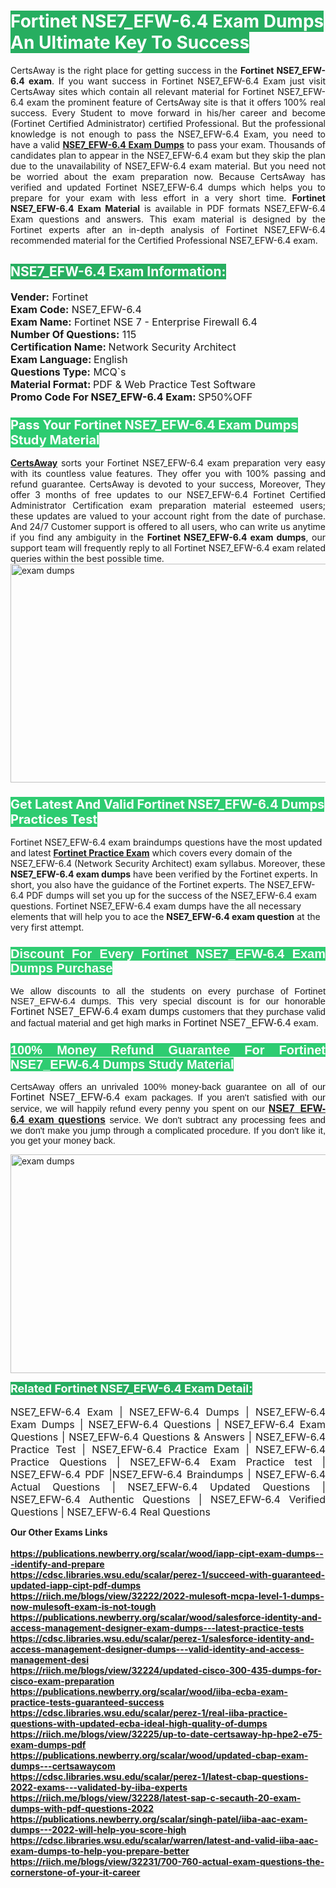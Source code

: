 <h1><span style="color:#ffffff"><strong><span style="background-color:#27ae60">Fortinet NSE7_EFW-6.4 Exam Dumps An Ultimate Key To Success</span></strong></span></h1> <div style="text-align:justify">CertsAway is the right place for getting success in the <strong>Fortinet NSE7_EFW-6.4 exam</strong>. If you want success in Fortinet NSE7_EFW-6.4 Exam just visit CertsAway sites which contain all relevant material for Fortinet NSE7_EFW-6.4 exam the prominent feature of CertsAway site is that it offers 100% real success. Every Student to move forward in his/her career and become (Fortinet Certified Administrator) certified Professional. But the professional knowledge is not enough to pass the NSE7_EFW-6.4 Exam, you need to have a valid <a href="https://www.certsaway.com/fortinet/nse7_efw-6.4-exam-dumps"><strong>NSE7_EFW-6.4 Exam Dumps</strong></a> to pass your exam. Thousands of candidates plan to appear in the NSE7_EFW-6.4 exam but they skip the plan due to the unavailability of NSE7_EFW-6.4 exam material. But you need not be worried about the exam preparation now. Because CertsAway has verified and updated Fortinet NSE7_EFW-6.4 dumps which helps you to prepare for your exam with less effort in a very short time. <strong>Fortinet NSE7_EFW-6.4 Exam Material</strong> is available in PDF formats NSE7_EFW-6.4 Exam questions and answers. This exam material is designed by the Fortinet experts after an in-depth analysis of Fortinet NSE7_EFW-6.4 recommended material for the Certified Professional NSE7_EFW-6.4 exam.</div> <h2 style="text-align:justify"><span style="color:#ffffff"><span style="background-color:#27ae60">NSE7_EFW-6.4 Exam Information:</span></span></h2> <p><span style="font-size:16px"><strong>Vender:</strong> Fortinet<br /> <strong>Exam Code:</strong> NSE7_EFW-6.4<br /> <strong>Exam Name:</strong> Fortinet NSE 7 - Enterprise Firewall 6.4<br /> <strong>Number Of Questions:</strong> 115<br /> <strong>Certification Name: </strong>Network Security Architect<br /> <strong>Exam Language: </strong>English<br /> <strong>Questions Type:</strong> MCQ`s<br /> <strong>Material Format: </strong>PDF & Web Practice Test Software<br /> <strong>Promo Code For NSE7_EFW-6.4 Exam: </strong>SP50%OFF</span></p> <h3><span style="font-size:20px"><span style="color:#ffffff"><strong><span style="background-color:#2ecc71">Pass Your Fortinet NSE7_EFW-6.4 Exam Dumps Study Material</span></strong></span></span></h3> <div style="text-align:justify"><a href=" https://www.certsaway.com/"><strong>CertsAway</strong></a> sorts your Fortinet NSE7_EFW-6.4 exam preparation very easy with its countless value features. They offer you with 100% passing and refund guarantee. CertsAway is devoted to your success, Moreover, They offer 3 months of free updates to our NSE7_EFW-6.4 Fortinet Certified Administrator Certification exam preparation material esteemed users; these updates are valued to your account right from the date of purchase. And 24/7 Customer support is offered to all users, who can write us anytime if you find any ambiguity in the <strong>Fortinet NSE7_EFW-6.4 exam dumps</strong>, our support team will frequently reply to all Fortinet NSE7_EFW-6.4 exam related queries within the best possible time.</div> <div style="text-align:justify"> </div> <div style="text-align:justify"><a href="https://www.certsaway.com/fortinet/nse7_efw-6.4-exam-dumps" rel="no-follow"><img alt="exam dumps" src="https://www.certcollections.com/uploads/content/certsaway.png" style="height:350px; width:750px" /></a></div> <h3><span style="font-size:20px"><span style="color:#ffffff"><strong><span style="background-color:#2ecc71">Get Latest And Valid Fortinet NSE7_EFW-6.4 Dumps Practices Test</span></strong></span></span></h3> <p>Fortinet NSE7_EFW-6.4 exam braindumps questions have the most updated and latest <a href="https://www.certsaway.com/fortinet-questions"><strong>Fortinet Practice Exam</strong></a> which covers every domain of the NSE7_EFW-6.4 (Network Security Architect) exam syllabus. Moreover, these <strong>NSE7_EFW-6.4 exam dumps</strong> have been verified by the Fortinet experts. In short, you also have the guidance of the Fortinet experts. The NSE7_EFW-6.4 PDF dumps will set you up for the success of the NSE7_EFW-6.4 exam questions. Fortinet NSE7_EFW-6.4 exam dumps have the all necessary elements that will help you to ace the <strong>NSE7_EFW-6.4 exam question</strong> at the very first attempt.</p> <h3 style="text-align:justify"><span style="font-size:20px"><span style="color:#ffffff"><strong><span style="font-family:Calibri,sans-serif"><span style="background-color:#2ecc71">Discount For Every </span><span style="background-color:#2ecc71">Fortinet NSE7_EFW-6.4 Exam</span><span style="background-color:#2ecc71"> Dumps Purchase</span></span></strong></span></span></h3> <div style="text-align:justify"> <p><span style="font-size:11pt"><span style="font-family:Calibri,sans-serif">We allow discounts to all the students on every purchase of Fortinet NSE7_EFW-6.4 dumps. This very special discount is for our honorable <span style="font-size:12.0pt"><span style="background-color:white">Fortinet NSE7_EFW-6.4 exam dumps </span></span>customers that they purchase valid and factual material and get high marks in <span style="font-size:12.0pt"><span style="background-color:white">Fortinet NSE7_EFW-6.4 </span></span>exam. </span></span></p> <h3><span style="font-size:20px"><span style="color:#ffffff"><strong><span style="font-family:Calibri,sans-serif"><span style="background-color:#2ecc71">100% Money Refund Guarantee For </span><span style="background-color:#2ecc71">Fortinet NSE7_EFW-6.4 Dumps Study Material</span></span></strong></span></span></h3> <p><span style="font-size:11pt"><span style="font-family:Calibri,sans-serif">CertsAway offers an unrivaled 100% money-back guarantee on all of our <span style="font-size:12.0pt"><span style="background-color:white">Fortinet NSE7_EFW-6.4 </span></span>exam packages. If you aren't satisfied with our service, we will happily refund every penny you spent on our <span style="font-size:12.0pt"><span style="background-color:white"><a href="https://www.certsaway.com/fortinet/nse7_efw-6.4-exam-dumps"><strong>NSE7_EFW-6.4 exam questions</strong></a> </span></span>service. We don't subtract any processing fees and we don't make you jump through a complicated procedure. If you don't like it, you get your money back.</span></span></p> <p><a href="https://www.certsaway.com/fortinet/nse7_efw-6.4-exam-dumps" rel="no-follow"><img alt="exam dumps" src="https://www.certcollections.com/uploads/content/certsaway_(2)2.png" style="height:350px; width:750px" /></a></p> <p><span style="color:#ffffff"><strong><span style="font-size:18px"><span style="background-color:#27ae60">Related Fortinet NSE7_EFW-6.4 Exam Detail:</span></span></strong></span><br /> <br /> <span style="font-size:16px">NSE7_EFW-6.4 Exam | NSE7_EFW-6.4 Dumps | NSE7_EFW-6.4 Exam Dumps | NSE7_EFW-6.4 Questions | NSE7_EFW-6.4 Exam Questions | NSE7_EFW-6.4 Questions & Answers | NSE7_EFW-6.4 Practice Test | NSE7_EFW-6.4 Practice Exam | NSE7_EFW-6.4 Practice Questions | NSE7_EFW-6.4 Exam Practice test | NSE7_EFW-6.4 PDF |NSE7_EFW-6.4 Braindumps | NSE7_EFW-6.4 Actual Questions | NSE7_EFW-6.4 Updated Questions | NSE7_EFW-6.4 Authentic Questions | NSE7_EFW-6.4 Verified Questions | NSE7_EFW-6.4 Real Questions</span></p> </div>	<b> Our Other Exams Links<br><br>
  <a href='https://publications.newberry.org/scalar/wood/iapp-cipt-exam-dumps---identify-and-prepare' >https://publications.newberry.org/scalar/wood/iapp-cipt-exam-dumps---identify-and-prepare</a><br><a href='https://cdsc.libraries.wsu.edu/scalar/perez-1/succeed-with-guaranteed-updated-iapp-cipt-pdf-dumps' >https://cdsc.libraries.wsu.edu/scalar/perez-1/succeed-with-guaranteed-updated-iapp-cipt-pdf-dumps</a><br><a href='https://riich.me/blogs/view/32222/2022-mulesoft-mcpa-level-1-dumps-now-mulesoft-exam-is-not-tough' >https://riich.me/blogs/view/32222/2022-mulesoft-mcpa-level-1-dumps-now-mulesoft-exam-is-not-tough</a>
<a href='https://publications.newberry.org/scalar/wood/salesforce-identity-and-access-management-designer-exam-dumps---latest-practice-tests' >https://publications.newberry.org/scalar/wood/salesforce-identity-and-access-management-designer-exam-dumps---latest-practice-tests</a><br><a href='https://cdsc.libraries.wsu.edu/scalar/perez-1/salesforce-identity-and-access-management-designer-dumps---valid-identity-and-access-management-desi' >https://cdsc.libraries.wsu.edu/scalar/perez-1/salesforce-identity-and-access-management-designer-dumps---valid-identity-and-access-management-desi</a><br><a href='https://riich.me/blogs/view/32224/updated-cisco-300-435-dumps-for-cisco-exam-preparation' >https://riich.me/blogs/view/32224/updated-cisco-300-435-dumps-for-cisco-exam-preparation</a>
<a href='https://publications.newberry.org/scalar/wood/iiba-ecba-exam-practice-tests-guaranteed-success' >https://publications.newberry.org/scalar/wood/iiba-ecba-exam-practice-tests-guaranteed-success</a><br><a href='https://cdsc.libraries.wsu.edu/scalar/perez-1/real-iiba-practice-questions-with-updated-ecba-ideal-high-quality-of-dumps' >https://cdsc.libraries.wsu.edu/scalar/perez-1/real-iiba-practice-questions-with-updated-ecba-ideal-high-quality-of-dumps</a><br><a href='https://riich.me/blogs/view/32225/up-to-date-certsaway-hp-hpe2-e75-exam-dumps-pdf' >https://riich.me/blogs/view/32225/up-to-date-certsaway-hp-hpe2-e75-exam-dumps-pdf</a>
<a href='https://publications.newberry.org/scalar/wood/updated-cbap-exam-dumps---certsawaycom' >https://publications.newberry.org/scalar/wood/updated-cbap-exam-dumps---certsawaycom</a><br><a href='https://cdsc.libraries.wsu.edu/scalar/perez-1/latest-cbap-questions-2022-exams---validated-by-iiba-experts' >https://cdsc.libraries.wsu.edu/scalar/perez-1/latest-cbap-questions-2022-exams---validated-by-iiba-experts</a><br><a href='https://riich.me/blogs/view/32228/latest-sap-c-secauth-20-exam-dumps-with-pdf-questions-2022' >https://riich.me/blogs/view/32228/latest-sap-c-secauth-20-exam-dumps-with-pdf-questions-2022</a>
<a href='https://publications.newberry.org/scalar/singh-patel/iiba-aac-exam-dumps---2022-will-help-you-score-high' >https://publications.newberry.org/scalar/singh-patel/iiba-aac-exam-dumps---2022-will-help-you-score-high</a><br><a href='https://cdsc.libraries.wsu.edu/scalar/warren/latest-and-valid-iiba-aac-exam-dumps-to-help-you-prepare-better' >https://cdsc.libraries.wsu.edu/scalar/warren/latest-and-valid-iiba-aac-exam-dumps-to-help-you-prepare-better</a><br><a href='https://riich.me/blogs/view/32231/700-760-actual-exam-questions-the-cornerstone-of-your-it-career' >https://riich.me/blogs/view/32231/700-760-actual-exam-questions-the-cornerstone-of-your-it-career</a>
